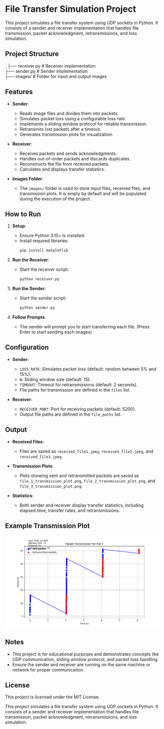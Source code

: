 # File Transfer Simulation Project

This project simulates a file transfer system using UDP sockets in Python. It consists of a sender and receiver implementation that handles file transmission, packet acknowledgment, retransmissions, and loss simulation.

## Project Structure
. ├── receiver.py # Receiver implementation <br>
  ├── sender.py # Sender implementation <br>
  ├── images/ # Folder for input and output images <br>


## Features

- **Sender**:
  - Reads image files and divides them into packets.
  - Simulates packet loss using a configurable loss rate.
  - Implements a sliding window protocol for reliable transmission.
  - Retransmits lost packets after a timeout.
  - Generates transmission plots for visualization.

- **Receiver**:
  - Receives packets and sends acknowledgments.
  - Handles out-of-order packets and discards duplicates.
  - Reconstructs the file from received packets.
  - Calculates and displays transfer statistics.

- **Images Folder**:
  - The `images/` folder is used to store input files, received files, and transmission plots. It is empty by default and will be populated during the execution of the project.


## How to Run

1. **Setup**:
   - Ensure Python 3.10+ is installed.
   - Install required libraries:
     ```bash
     pip install matplotlib
     ```

2. **Run the Receiver**:
   - Start the receiver script:
     ```bash
     python receiver.py
     ```

3. **Run the Sender**:
   - Start the sender script:
     ```bash
     python sender.py
     ```

4. **Follow Prompts**:
   - The sender will prompt you to start transferring each file. (Press Enter to start sending each images)

## Configuration

- **Sender**:
  - `LOSS_RATE`: Simulates packet loss (default: random between 5% and 15%).
  - `N`: Sliding window size (default: 15).
  - `TIMEOUT`: Timeout for retransmissions (default: 2 seconds).
  - File paths for transmission are defined in the `files` list.

- **Receiver**:
  - `RECEIVER_PORT`: Port for receiving packets (default: 5200).
  - Output file paths are defined in the `file_paths` list.

## Output

- **Received Files**:
  - Files are saved as `received_file1.jpeg`, `received_file2.jpeg`, and `received_file3.jpeg`.

- **Transmission Plots**:
  - Plots showing sent and retransmitted packets are saved as `file_1_transmission_plot.png`, `file_2_transmission_plot.png`, and `file_3_transmission_plot.png`.

- **Statistics**:
  - Both sender and receiver display transfer statistics, including elapsed time, transfer rates, and retransmissions.

## Example Transmission Plot

![Transmission Plot](images/file_1_transmission_plot.png)

## Notes

- This project is for educational purposes and demonstrates concepts like UDP communication, sliding window protocol, and packet loss handling.
- Ensure the sender and receiver are running on the same machine or network for proper communication.

## License

This project is licensed under the MIT License.

This project simulates a file transfer system using UDP sockets in Python. It consists of a sender and receiver implementation that handles file transmission, packet acknowledgment, retransmissions, and loss simulation.